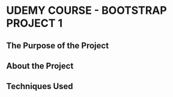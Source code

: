 
# UDEMY COURSE - BOOTSTRAP PROJECT 1

## The Purpose of the Project

## About the Project

## Techniques Used
